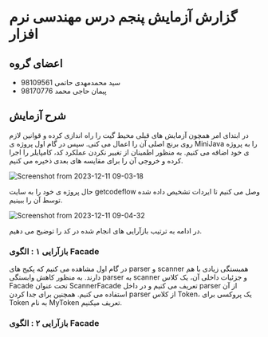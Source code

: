 # گزارش آزمایش پنجم درس مهندسی نرم افزار

## اعضای گروه

+ سید محمدمهدی حاتمی 98109561
+ پیمان حاجی محمد 98170776

## شرح آزمایش

در ابتدای امر همچون آزمایش های قبلی محیط گیت را راه اندازی کرده و قوانین لازم روی برنچ اصلی آن را اعمال می کنی. 
سپس در گام اول پروژه ی MiniJava را به پروژه ی خود اضافه می کنیم. به منظور اطمینان از تغییر نکردن عملکرد کد، کامپایلر را اجرا کرده و خروجی آن را برای مقایسه های بعدی ذخیره می کنیم. 

![Screenshot from 2023-12-11 09-03-18](https://github.com/smmhatami/SE-Lab6/assets/62210297/e679187f-07ef-46bc-b393-7d6e4e6e35ad)

حال پروژه ی خود را به سایت getcodeflow وصل می کنیم تا ایردات تشخیص داده شده توسط آن را ببینیم. 

![Screenshot from 2023-12-11 09-04-32](https://github.com/smmhatami/SE-Lab6/assets/62210297/28bc5b6e-39ba-4dc9-92f3-a2f182900882)

در ادامه به ترتیب بازآرایی های انجام شده در کد را توضیح می دهیم. 

### بازآرایی ۱ : الگوی Facade 
در گام اول مشاهده می کنیم که پکیج های parser و scanner همبستگی زیادی با هم دارند. به منظور کاهش وابستگی parser به scanner و جزئیات داخلی آن، یک کلاس Facade تحت عنوان ScannerFacade تعریف می کنیم و در داخل parser از آن استفاده می کنیم. همچنین برای جدا کردن parser از کلاس Token، یک پروکسی برای Token به نام MyToken تعریف میکنیم. 
### بازآرایی ۲ : الگوی Facade 







